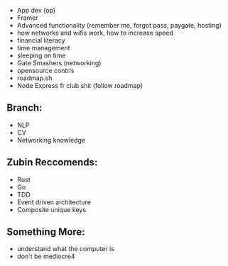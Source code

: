 - App dev (op)
- Framer
- Advanced functionality (remember me, forgot pass, paygate, hosting)
- how networks and wifis work, how to increase speed
- financial literacy
- time management
- sleeping on time
- Gate Smashers (networking)
- opensource contris
- roadmap.sh
- Node Express fr club shit (follow roadmap)
## Branch:
- NLP
- CV
- Networking knowledge
## Zubin Reccomends:
- Rust
- Go
- TDD
- Event driven architecture
- Composite unique keys

## Something More:
- understand what the computer is 
- don't be mediocre4